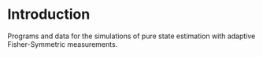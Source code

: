 # Introduction
Programs and data for the simulations of pure state estimation with adaptive Fisher-Symmetric measurements.
